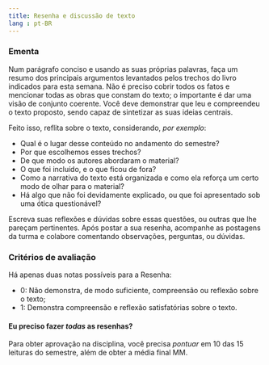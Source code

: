 ```yaml
---
title: Resenha e discussão de texto
lang : pt-BR
---
```


### Ementa ###

Num parágrafo conciso e usando as suas próprias palavras, faça um resumo
dos principais argumentos levantados pelos trechos do livro indicados
para esta semana. Não é preciso cobrir todos os fatos e mencionar todas
as obras que constam do texto; o importante é dar uma visão de conjunto
coerente. Você deve demonstrar que leu e compreendeu o texto proposto,
sendo capaz de sintetizar as suas ideias centrais.

Feito isso, reflita sobre o texto, considerando, *por exemplo*:

- Qual é o lugar desse conteúdo no andamento do semestre?
- Por que escolhemos esses trechos?
- De que modo os autores abordaram o material?
- O que foi incluído, e o que ficou de fora?
- Como a narrativa do texto está organizada e como ela reforça um certo
  modo de olhar para o material?
- Há algo que não foi devidamente explicado, ou que foi apresentado sob
  uma ótica questionável?

Escreva suas reflexões e dúvidas sobre essas questões, ou outras que lhe
pareçam pertinentes. Após postar a sua resenha, acompanhe as postagens
da turma e colabore comentando observações, perguntas, ou dúvidas.

### Critérios de avaliação ###

Há apenas duas notas possíveis para a Resenha:

- 0: Não demonstra, de modo suficiente, compreensão ou reflexão sobre o
  texto;
- 1: Demonstra compreensão e reflexão satisfatórias sobre o texto.

#### Eu preciso fazer *todas* as resenhas? ####

Para obter aprovação na disciplina, você precisa *pontuar* em 10 das 15
leituras do semestre, além de obter a média final MM.


